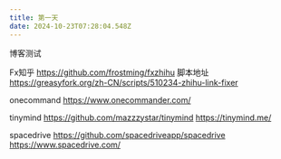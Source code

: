 ```yaml
---
title: 第一天
date: 2024-10-23T07:28:04.548Z
---
```


博客测试

Fx知乎
https://github.com/frostming/fxzhihu
脚本地址
https://greasyfork.org/zh-CN/scripts/510234-zhihu-link-fixer


onecommand
https://www.onecommander.com/


tinymind
https://github.com/mazzzystar/tinymind
https://tinymind.me/


spacedrive
https://github.com/spacedriveapp/spacedrive
https://www.spacedrive.com/

